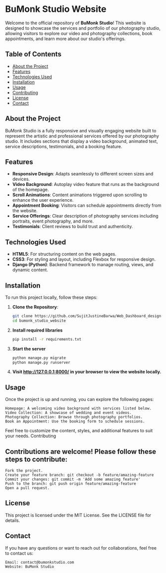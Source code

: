 # BuMonk Studio Website

Welcome to the official repository of **BuMonk Studio**! This website is designed to showcase the services and portfolio of our photography studio, allowing visitors to explore our video and photography collections, book appointments, and learn more about our studio's offerings.

## Table of Contents

- [About the Project](#about-the-project)
- [Features](#features)
- [Technologies Used](#technologies-used)
- [Installation](#installation)
- [Usage](#usage)
- [Contributing](#contributing)
- [License](#license)
- [Contact](#contact)

## About the Project

BuMonk Studio is a fully responsive and visually engaging website built to represent the artistic and professional services offered by our photography studio. It includes sections that display a video background, animated text, service descriptions, testimonials, and a booking feature.

## Features

- **Responsive Design**: Adapts seamlessly to different screen sizes and devices.
- **Video Background**: Autoplay video feature that runs as the background of the homepage.
- **Scroll Animations**: Content animations triggered upon scrolling to enhance the user experience.
- **Appointment Booking**: Visitors can schedule appointments directly from the website.
- **Service Offerings**: Clear description of photography services including portraits, event photography, and more.
- **Testimonials**: Client reviews to build trust and authenticity.

## Technologies Used

- **HTML5**: For structuring content on the web pages.
- **CSS3**: For styling and layout, including Flexbox for responsive design.
- **Django (Python)**: Backend framework to manage routing, views, and dynamic content.

## Installation

To run this project locally, follow these steps:

1. **Clone the Repository**:

   ```bash
   git clone https://github.com/SujitJustineBarwa/Web_Dashboard_design.git
   cd bumonk_studio_website

2. **Install required libraries**

   ```bash
   pip install -r requirements.txt

3. **Start the server**

   ```bash
   python manage.py migrate
   python manage.py runserver

4. **Visit http://127.0.0.1:8000/ in your browser to view the website locally.**


##  Usage

Once the project is up and running, you can explore the following pages:

    Homepage: A welcoming video background with services listed below.
    Video Collection: A showcase of wedding and event videos.
    Photography Collection: Browse through photography portfolios.
    Book an Appointment: Use the booking form to schedule sessions.

Feel free to customize the content, styles, and additional features to suit your needs.
Contributing

##  Contributions are welcome! Please follow these steps to contribute:

    Fork the project.
    Create your feature branch: git checkout -b feature/amazing-feature
    Commit your changes: git commit -m 'Add some amazing feature'
    Push to the branch: git push origin feature/amazing-feature
    Open a pull request.

##  License

This project is licensed under the MIT License. See the LICENSE file for details.

##  Contact

If you have any questions or want to reach out for collaborations, feel free to contact us:

    Email: contact@bumonkstudio.com
    Website: BuMonk Studio
